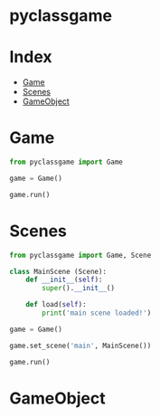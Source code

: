 # pyclassgame

# Index
- [Game](#game)
- [Scenes](#installation)
- [GameObject](#gameobject)

# Game

```python
from pyclassgame import Game

game = Game()

game.run()
```

# Scenes

```python
from pyclassgame import Game, Scene

class MainScene (Scene):
    def __init__(self):
        super().__init__()

    def load(self):
        print('main scene loaded!')

game = Game()

game.set_scene('main', MainScene())

game.run()
```

# GameObject